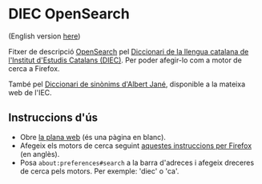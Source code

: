 # DIEC OpenSearch

(English version [here](./README-en.md))

Fitxer de descripció [OpenSearch](https://developer.mozilla.org/en-US/docs/Web/OpenSearch) pel [Diccionari de la llengua catalana de l'Institut d'Estudis Catalans (DIEC)](https://dlc.iec.cat/). Per poder afegir-lo com a motor de cerca a Firefox.

També pel [Diccionari de sinònims d'Albert Jané](https://sinonims.iec.cat/sinonims_cerca_sin.asp), disponible a la mateixa web de l'IEC.

## Instruccions d'ús

- Obre [la plana web](https://victor-gp.github.io/diec-opensearch/) (és una pàgina en blanc).
- Afegeix els motors de cerca seguint [aquestes instruccions per Firefox](https://support.mozilla.org/en-US/kb/add-or-remove-search-engine-firefox#w_add-a-search-engine-from-the-search-bar) (en anglès).
- Posa `about:preferences#search` a la barra d'adreces i afegeix dreceres de cerca pels motors. Per exemple: 'diec' o 'ca'.
